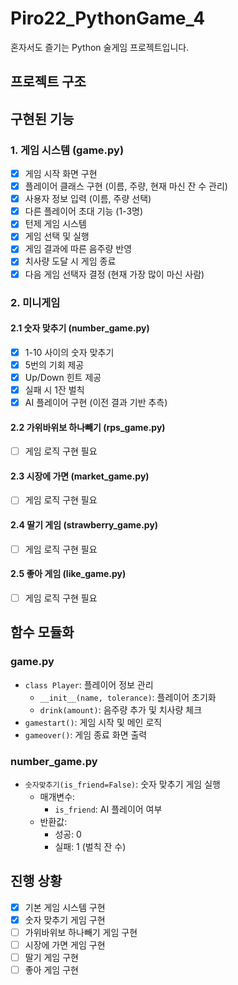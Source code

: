 # Piro22_PythonGame_4

혼자서도 즐기는 Python 술게임 프로젝트입니다.

## 프로젝트 구조

## 구현된 기능

### 1. 게임 시스템 (game.py)
- [x] 게임 시작 화면 구현
- [x] 플레이어 클래스 구현 (이름, 주량, 현재 마신 잔 수 관리)
- [x] 사용자 정보 입력 (이름, 주량 선택)
- [x] 다른 플레이어 초대 기능 (1-3명)
- [x] 턴제 게임 시스템
- [x] 게임 선택 및 실행
- [x] 게임 결과에 따른 음주량 반영
- [x] 치사량 도달 시 게임 종료
- [x] 다음 게임 선택자 결정 (현재 가장 많이 마신 사람)

### 2. 미니게임

#### 2.1 숫자 맞추기 (number_game.py)
- [x] 1-10 사이의 숫자 맞추기
- [x] 5번의 기회 제공
- [x] Up/Down 힌트 제공
- [x] 실패 시 1잔 벌칙
- [x] AI 플레이어 구현 (이전 결과 기반 추측)

#### 2.2 가위바위보 하나빼기 (rps_game.py)
- [ ] 게임 로직 구현 필요

#### 2.3 시장에 가면 (market_game.py)
- [ ] 게임 로직 구현 필요

#### 2.4 딸기 게임 (strawberry_game.py)
- [ ] 게임 로직 구현 필요

#### 2.5 좋아 게임 (like_game.py)
- [ ] 게임 로직 구현 필요

## 함수 모듈화

### game.py
- `class Player`: 플레이어 정보 관리
  - `__init__(name, tolerance)`: 플레이어 초기화
  - `drink(amount)`: 음주량 추가 및 치사량 체크
- `gamestart()`: 게임 시작 및 메인 로직
- `gameover()`: 게임 종료 화면 출력

### number_game.py
- `숫자맞추기(is_friend=False)`: 숫자 맞추기 게임 실행
  - 매개변수:
    - `is_friend`: AI 플레이어 여부
  - 반환값:
    - 성공: 0
    - 실패: 1 (벌칙 잔 수)

## 진행 상황
- [x] 기본 게임 시스템 구현
- [x] 숫자 맞추기 게임 구현
- [ ] 가위바위보 하나빼기 게임 구현
- [ ] 시장에 가면 게임 구현
- [ ] 딸기 게임 구현
- [ ] 좋아 게임 구현
